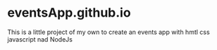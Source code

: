 # eventsApp.github.io
 This is a little project of my own to create an events app with hmtl css javascript nad NodeJs
